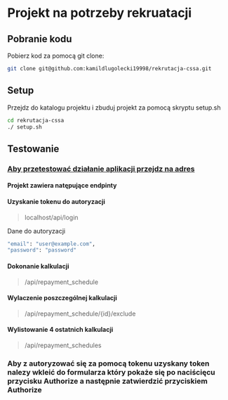 # Projekt na potrzeby rekruatacji

## Pobranie kodu

Pobierz kod za pomocą git clone:

```sh
git clone git@github.com:kamildlugolecki19998/rekrutacja-cssa.git
```

## Setup

Przejdz do katalogu projektu i zbuduj projekt za pomocą skryptu setup.sh

```sh
cd rekrutacja-cssa
./ setup.sh
```

## Testowanie

### [Aby przetestować działanie aplikacji przejdz na adres](localhost/api/doc/)

#### Projekt zawiera natępujące endpinty 

#### Uzyskanie tokenu do autoryzacji
>localhost/api/login

Dane do autoryzacji
```sh
"email": "user@example.com",
"password": "password"
```

#### Dokonanie kalkulacji
>/api/repayment_schedule

#### Wylaczenie poszczególnej kalkulacji
>/api/repayment_schedule/{id}/exclude

#### Wylistowanie 4 ostatnich kalkulacji
>/api/repayment_schedules

### Aby z autoryzować się za pomocą tokenu uzyskany token nalezy wkleić do formularza który pokaże się po naciścięcu przycisku Authorize a następnie zatwierdzić przyciskiem Authorize